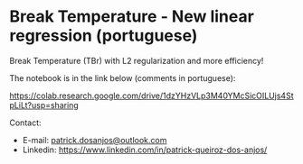 # Break Temperature - New linear regression (portuguese)

Break Temperature (TBr) with L2 regularization and more efficiency!

The notebook is in the link below (comments in portuguese):

https://colab.research.google.com/drive/1dzYHzVLp3M40YMcSicOILUjs4StpLiLt?usp=sharing

Contact:

- E-mail: patrick.dosanjos@outlook.com
- Linkedin: https://www.linkedin.com/in/patrick-queiroz-dos-anjos/
